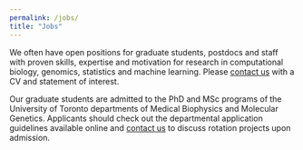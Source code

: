 ```yaml
---
permalink: /jobs/
title: "Jobs"
---
```


We often have open positions for graduate students, postdocs and staff with proven skills, expertise and motivation for research in computational biology, genomics, statistics and machine learning. Please [contact us](/contact/) with a CV and statement of interest. 

Our graduate students are admitted to the PhD and MSc programs of the University of Toronto departments of Medical Biophysics and Molecular Genetics. Applicants should check out the departmental application guidelines available online and [contact us](/contact/) to discuss rotation projects upon admission. 
 
 
